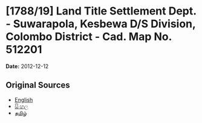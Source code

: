 # [1788/19] Land Title Settlement Dept. - Suwarapola, Kesbewa D/S Division, Colombo District - Cad. Map No. 512201

**Date:** 2012-12-12

## Original Sources

- [English](https://documents.gov.lk/view/extra-gazettes/2012/12/1788-19_E.pdf)
- [සිංහල](https://documents.gov.lk/view/extra-gazettes/2012/12/1788-19_S.pdf)
- [தமிழ்](https://documents.gov.lk/view/extra-gazettes/2012/12/1788-19_T.pdf)
